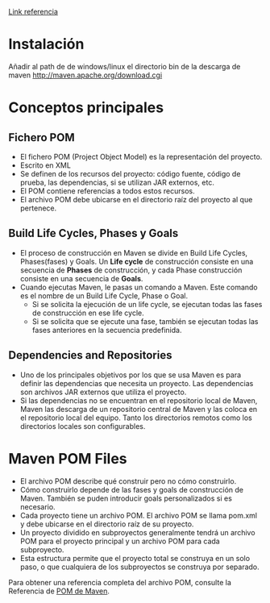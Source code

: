 [Link referencia](http://tutorials.jenkov.com/maven/maven-tutorial.html)


# Instalación
Añadir al path de de windows/linux el directorio bin de la descarga de maven
http://maven.apache.org/download.cgi


# Conceptos principales
## Fichero POM
- El fichero POM (Project Object Model) es la representación del proyecto.
- Escrito en XML
- Se definen de los recursos del proyecto: código fuente, código de prueba, las dependencias, si se utilizan JAR externos, etc. 
- El POM contiene referencias a todos estos recursos.
- El archivo POM debe ubicarse en el directorio raíz del proyecto al que pertenece.

## Build Life Cycles, Phases y Goals

- El proceso de construcción en Maven se divide en Build Life Cycles, Phases(fases) y Goals. Un **Life cycle** de construcción consiste en una secuencia de **Phases** de construcción, y cada Phase construcción consiste en una secuencia de **Goals**. 
- Cuando ejecutas Maven, le pasas un comando a Maven. Este comando es el nombre de un Build Life Cycle, Phase o Goal. 
    - Si se solicita la ejecución de un life cycle, se ejecutan todas las fases de construcción en ese life cycle. 
    - Si se solicita que se ejecute una fase, también se ejecutan todas las fases anteriores en la secuencia predefinida.

## Dependencies and Repositories

- Uno de los principales objetivos por los que se usa Maven es para definir las dependencias que necesita un proyecto. Las dependencias son archivos JAR externos que utiliza el proyecto. 
- Si las dependencias no se encuentran en el repositorio local de Maven, Maven las descarga de un repositorio central de Maven y las coloca en el repositorio local del equipo. Tanto los directorios remotos como los directorios locales son configurables.

# Maven POM Files

- El archivo POM describe qué construir pero no cómo construirlo.
- Cómo construirlo depende de las fases y goals de construcción de Maven. También se puden introducir goals personalizados si es necesario.
- Cada proyecto tiene un archivo POM. El archivo POM se llama pom.xml y debe ubicarse en el directorio raíz de su proyecto. 
- Un proyecto dividido en subproyectos generalmente tendrá un archivo POM para el proyecto principal y un archivo POM para cada subproyecto. 
- Esta estructura permite que el proyecto total se construya en un solo paso, o que cualquiera de los subproyectos se construya por separado.

Para obtener una referencia completa del archivo POM, consulte la Referencia de [POM de Maven](http://maven.apache.org/pom.html).